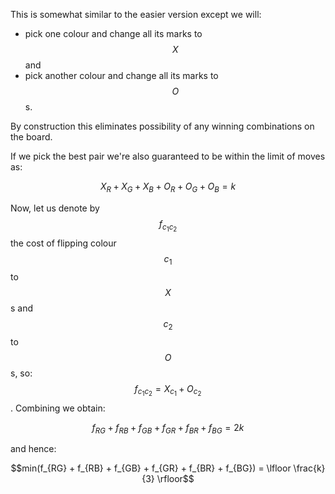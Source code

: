 This is somewhat similar to the easier version except we will:

* pick one colour and change all its marks to $$X$$ and
* pick another colour and change all its marks to $$O$$s.

By construction this eliminates possibility of any winning combinations on the board.

If we pick the best pair we're also guaranteed to be within the limit of moves as:

$$X_R + X_G + X_B + O_R + O_G + O_B = k$$

Now, let us denote by $$f_{c_1 c_2}$$ the cost of flipping colour $$c_1$$ to $$X$$s and $$c_2$$ to $$O$$s, so: $$f_{c_1 c_2} = X_{c_1} + O_{c_2}$$.  Combining we obtain:

$$f_{RG} + f_{RB} + f_{GB} + f_{GR} + f_{BR} + f_{BG} = 2k$$

and hence:

$$min(f_{RG} + f_{RB} + f_{GB} + f_{GR} + f_{BR} + f_{BG}) = \lfloor \frac{k}{3} \rfloor$$
